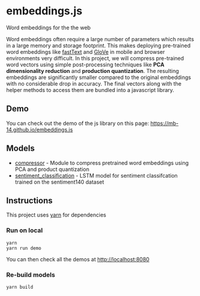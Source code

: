 # embeddings.js

Word embeddings for the the web

Word embeddings often require a large number of parameters which results in a large memory and storage footprint.
This makes deploying pre-trained word embeddings like [fastText](https://fasttext.cc/) and [GloVe](https://nlp.stanford.edu/projects/glove/) in mobile and browser environments very difficult. In this project,
we will compress pre-trained word vectors using simple post-processing techniques like **PCA dimensionality reduction** and **production quantization**.
The resulting embeddings are significantly smaller compared to the original embeddings with no considerable drop in accuracy. The final vectors along with the helper methods to access them are bundled into a javascript library.

## Demo
You can check out the demo of the js library on this page: https://mb-14.github.io/embeddings.js

## Models

- [compressor](models/compressor) - Module to compress pretrained word embeddings using PCA and product quantization
- [sentiment_classification](models/sentiment_lstm) - LSTM model for sentiment classifcation trained on the sentiment140 dataset 

## Instructions

This project uses [yarn](https://yarnpkg.com) for dependencies 

### Run on local

```
yarn 
yarn run demo
```
You can then check all the demos at [http://localhost:8080]()


### Re-build models

```bash
yarn build
```